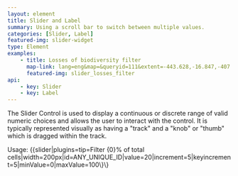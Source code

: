 ```yaml
---
layout: element
title: Slider and Label
summary: Using a scroll bar to switch between multiple values.
categories: [Slider, Label]
featured-img: slider-widget
type: Element
examples:
    - title: Losses of biodiversity filter
      map-link: lang=eng&map=&queryid=111&extent=-443.628,-16.847,-407.373,3.294&tools=helpintro,layerchooser,zoomextent,customzoom,getfeature,hovershowlegend&options=scale,startopened,hidestylechooser,enablequeries&visiblelayers=custom
      featured-img: slider_losses_filter
api: 
    - key: Slider
    - key: Label
---
```

The Slider Control is used to display a continuous or discrete range of valid numeric choices and allows the user to interact with the control. It is typically represented visually as having a "track" and a "knob" or "thumb" which is dragged within the track.

Usage: \{\{slider|plugins=tip=Filter {0}% of total cells|width=200px|id=ANY_UNIQUE_ID|value=20|increment=5|keyincrement=5|minValue=0|maxValue=100\\\}\\\}
